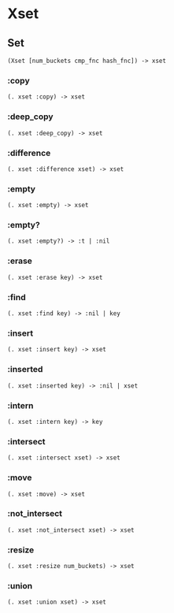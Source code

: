 # Xset

## Set

```code
(Xset [num_buckets cmp_fnc hash_fnc]) -> xset
```

### :copy

```code
(. xset :copy) -> xset
```

### :deep_copy

```code
(. xset :deep_copy) -> xset
```

### :difference

```code
(. xset :difference xset) -> xset
```

### :empty

```code
(. xset :empty) -> xset
```

### :empty?

```code
(. xset :empty?) -> :t | :nil
```

### :erase

```code
(. xset :erase key) -> xset
```

### :find

```code
(. xset :find key) -> :nil | key
```

### :insert

```code
(. xset :insert key) -> xset
```

### :inserted

```code
(. xset :inserted key) -> :nil | xset
```

### :intern

```code
(. xset :intern key) -> key
```

### :intersect

```code
(. xset :intersect xset) -> xset
```

### :move

```code
(. xset :move) -> xset
```

### :not_intersect

```code
(. xset :not_intersect xset) -> xset
```

### :resize

```code
(. xset :resize num_buckets) -> xset
```

### :union

```code
(. xset :union xset) -> xset
```

